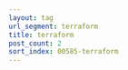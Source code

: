 ```yaml
---
layout: tag
url_segment: terraform
title: terraform
post_count: 2
sort_index: 00585-terraform
---
```

